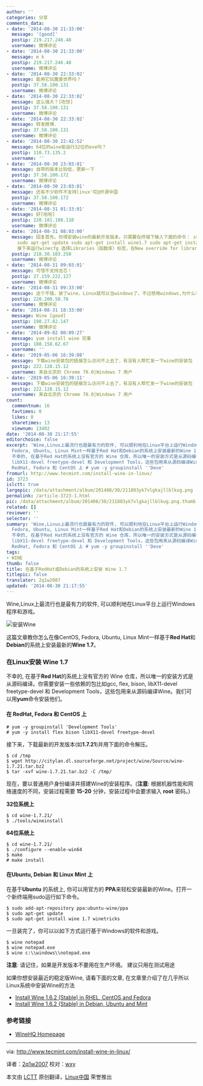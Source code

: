 ```yaml
---
author: ''
categories: 分享
comments_data:
- date: '2014-08-30 21:33:00'
  message: '[good]'
  postip: 219.217.246.48
  username: 微博评论
- date: '2014-08-30 21:33:00'
  message: m k
  postip: 219.217.246.48
  username: 微博评论
- date: '2014-08-30 22:33:02'
  message: 能用它玩魔兽世界吗？
  postip: 37.58.100.131
  username: 微博评论
- date: '2014-08-30 22:33:02'
  message: 这么强大？[吃惊]
  postip: 37.58.100.131
  username: 微博评论
- date: '2014-08-30 22:33:02'
  message: 转发微博.
  postip: 37.58.100.131
  username: 微博评论
- date: '2014-08-30 22:42:52'
  message: 64位的wine能运行32位的exe吗？
  postip: 110.73.135.2
  username: ''
- date: '2014-08-30 23:03:01'
  message: 自带的版本比较低，更新一下
  postip: 37.58.100.172
  username: 微博评论
- date: '2014-08-30 23:03:01'
  message: 还有不少软件不支持linux'哎@开源中国
  postip: 37.58.100.172
  username: 微博评论
- date: '2014-08-31 01:33:01'
  message: 好[哈哈]
  postip: 220.181.108.110
  username: 微博评论
- date: '2014-08-31 08:03:00'
  message: 回复首先，你得安装wine的最新开发版本。只需要在终端下输入下面的命令： sudo add-apt-repository ppa:ubuntu-wine/ppa
    sudo apt-get update sudo apt-get install wine1.7 sudo apt-get install wine1.7-i386
    接下来运行winecfg 选择Libraries（函数库）标签，在New override for library框中输入dbg
  postip: 218.30.103.250
  username: 微博评论
- date: '2014-08-31 09:03:01'
  message: 可惜不支持龙芯！
  postip: 27.159.222.127
  username: 微博评论
- date: '2014-08-31 09:33:00'
  message: 这个不错，装了wine，Linux就可以当windows了。不过想用windows,为什么不直接装windows呢？
  postip: 220.200.58.76
  username: 微博评论
- date: '2014-08-31 18:33:00'
  message: Wine [good]
  postip: 198.27.82.147
  username: 微博评论
- date: '2014-09-02 00:09:27'
  message: yum install wine 完事
  postip: 180.158.62.67
  username: ''
- date: '2019-05-06 16:39:08'
  message: 下载wine安装包的链接怎么访问不上去了，有没有人帮忙发一下wine的安装包
  postip: 222.128.15.12
  username: 来自北京的 Chrome 70.0|Windows 7 用户
- date: '2019-05-06 16:39:11'
  message: 下载wine安装包的链接怎么访问不上去了，有没有人帮忙发一下wine的安装包
  postip: 222.128.15.12
  username: 来自北京的 Chrome 70.0|Windows 7 用户
count:
  commentnum: 16
  favtimes: 0
  likes: 0
  sharetimes: 13
  viewnum: 13402
date: '2014-08-30 21:17:55'
editorchoice: false
excerpt: 'Wine,Linux上最流行也是最有力的软件, 可以顺利地在Linux平台上运行Windows程序和游戏。  这篇文章教你怎么在像CentOS,
  Fedora, Ubuntu, Linux Mint一样基于Red Hat和Debian的系统上安装最新的Wine 1.7。 在Linux安装 Wine 1.7
  不幸的, 在基于Red Hat的系统上没有官方的 Wine 仓库，所以唯一的安装方式是从源码编译。你需要安装一些依赖的包比如gcc, flex, bison,
  libX11-devel freetype-devel 和 Development Tools，这些包用来从源码编译Wine。我们可以用yum命令安装他们。 在
  RedHat, Fedora 和 CentOS 上 # yum -y groupinstall ''Deve'
fromurl: http://www.tecmint.com/install-wine-in-linux/
id: 3723
islctt: true
largepic: /data/attachment/album/201408/30/211803yk7vlgkajllblkug.png
permalink: /article-3723-1.html
pic: /data/attachment/album/201408/30/211803yk7vlgkajllblkug.png.thumb.jpg
related: []
reviewer: ''
selector: ''
summary: 'Wine,Linux上最流行也是最有力的软件, 可以顺利地在Linux平台上运行Windows程序和游戏。  这篇文章教你怎么在像CentOS,
  Fedora, Ubuntu, Linux Mint一样基于Red Hat和Debian的系统上安装最新的Wine 1.7。 在Linux安装 Wine 1.7
  不幸的, 在基于Red Hat的系统上没有官方的 Wine 仓库，所以唯一的安装方式是从源码编译。你需要安装一些依赖的包比如gcc, flex, bison,
  libX11-devel freetype-devel 和 Development Tools，这些包用来从源码编译Wine。我们可以用yum命令安装他们。 在
  RedHat, Fedora 和 CentOS 上 # yum -y groupinstall ''Deve'
tags:
- WINE
thumb: false
title: 在基于RedHat或Debian的系统上安装 Wine 1.7
titlepic: false
translator: 2q1w2007
updated: '2014-08-30 21:17:55'
---
```


Wine,Linux上最流行也是最有力的软件, 可以顺利地在Linux平台上运行Windows程序和游戏。


![安装Wine ](/data/attachment/album/201408/30/211803yk7vlgkajllblkug.png)


这篇文章教你怎么在像CentOS, Fedora, Ubuntu, Linux Mint一样基于**Red Hat**和**Debian**的系统上安装最新的**Wine 1.7**。


### 在Linux安装 Wine 1.7


不幸的, 在基于**Red Hat**的系统上没有官方的 Wine 仓库，所以唯一的安装方式是从源码编译。你需要安装一些依赖的包比如gcc, flex, bison, libX11-devel freetype-devel 和 Development Tools，这些包用来从源码编译Wine。我们可以用**yum**命令安装他们。


#### 在 RedHat, Fedora 和 CentOS 上



```
# yum -y groupinstall 'Development Tools'
# yum -y install flex bison libX11-devel freetype-devel

```

接下来，下载最新的开发版本(如**1.7.21**)并用下面的命令解压。



```
$ cd /tmp
$ wget http://citylan.dl.sourceforge.net/project/wine/Source/wine-1.7.21.tar.bz2
$ tar -xvf wine-1.7.21.tar.bz2 -C /tmp/

```

现在，要以普通用户身份编译并搭建Wine的安装程序。(**注意**: 根据机器性能和网络速度的不同，安装过程需要 **15-20** 分钟，安装过程中会要求输入 **root** 密码。)


**32位系统上**



```
$ cd wine-1.7.21/
$ ./tools/wineinstall

```

**64位系统上**



```
$ cd wine-1.7.21/
$ ./configure --enable-win64
$ make
# make install

```

#### 在Ubuntu, Debian 和 Linux Mint 上


在基于**Ubuntu** 的系统上, 你可以用官方的 **PPA**来轻松安装最新的Wine。打开一个新终端用sudo运行如下命令。



```
$ sudo add-apt-repository ppa:ubuntu-wine/ppa 
$ sudo apt-get update
$ sudo apt-get install wine 1.7 winetricks

```

一旦装完了，你可以以如下方式运行基于Windows的软件和游戏。



```
$ wine notepad
$ wine notepad.exe 
$ wine c:\\windows\\notepad.exe

```

**注意**: 请记住，如果是开发版本不要用在生产环境。 建议只用在测试用途


如果你想安装最近的稳定版Wine, 请看下面的文章, 在文章里介绍了在几乎所以Linux系统中安装Wine的方法


* [Install Wine 1.6.2 (Stable) in RHEL, CentOS and Fedora](http://www.tecmint.com/install-wine-in-rhel-centos-and-fedora/)
* [Install Wine 1.6.2 (Stable) in Debian, Ubuntu and Mint](http://www.tecmint.com/install-wine-on-ubuntu-and-linux-mint/)


### 参考链接


* [WineHQ Homepage](http://www.winehq.org/)




---


via: <http://www.tecmint.com/install-wine-in-linux/>


译者：[2q1w2007](https://github.com/2q1w2007) 校对：[wxy](https://github.com/wxy)


本文由 [LCTT](https://github.com/LCTT/TranslateProject) 原创翻译，[Linux中国](http://linux.cn/) 荣誉推出